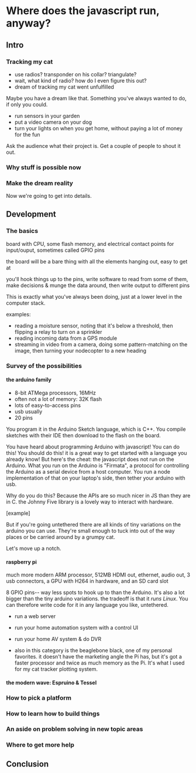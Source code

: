 # Where does the javascript run, anyway?

## Intro

### Tracking my cat

- use radios? transponder on his collar? triangulate?
- wait, what kind of radio? how do I even figure this out?
- dream of tracking my cat went unfulfilled

Maybe you have a dream like that. Something you've always wanted to do, if only you could.

- run sensors in your garden
- put a video camera on your dog
- turn your lights on when you get home, without paying a lot of money for the fun

Ask the audience what their project is. Get a couple of people to shout it out.

### Why stuff is possible now

### Make the dream reality

Now we're going to get into details.

## Development

### The basics

board with CPU, some flash memory, and electrical contact points for input/ouput, sometimes called GPIO pins

the board will be a bare thing with all the elements hanging out, easy to get at

you'll hook things up to the pins, write software to read from some of them, make decisions & munge the data around, then write output to different pins

This is exactly what you've always been doing, just at a lower level in the computer stack.

examples: 

- reading a moisture sensor, noting that it's below a threshold, then flipping a relay to turn on a sprinkler
- reading incoming data from a GPS module
- streaming in video from a camera, doing some pattern-matching on the image, then turning your nodecopter to a new heading

### Survey of the possibilities

#### the arduino family
  
- 8-bit ATMega processors, 16MHz 
- often not a lot of memory: 32K flash
- lots of easy-to-access pins
- usb usually
- 20 pins

You program it in the Arduino Sketch language, which is C++. You compile sketches with their IDE then download to the flash on the board.

You have heard about programming Arduino with javascript! You can do this! You should do this! it is a great way to get started with a language you already know! But here's the cheat: the javascript does not run on the Arduino. What you run on the Arduino is "Firmata", a protocol for controlling the Arduino as a serial device from a host computer. You run a node implementation of that on your laptop's side, then tether your arduino with usb.

Why do you do this? Because the APIs are so much nicer in JS than they are in C. the Johnny Five library is a lovely way to interact with hardware.

[example]

But if you're going untethered there are all kinds of tiny variations on the arduino you can use. They're small enough to tuck into out of the way places or be carried around by a grumpy cat.

Let's move up a notch.

#### raspberry pi

much more modern ARM processor, 
512MB
HDMI out, ethernet, audio out, 3 usb connectors, a GPU with H264 in hardware, and an SD card slot

8 GPIO pins-- way less spots to hook up to than the Arduino. It's also a lot bigger than the tiny arduino variations. the tradeoff is that it *runs Linux*. You can therefore write code for it in any language you like, untethered.

- run a web server
- run your home automation system with a control UI
- run your home AV system & do DVR

- also in this category is the beaglebone black, one of my personal favorites. it doesn't have the marketing angle the Pi has, but it's got a faster processor and twice as much memory as the Pi. It's what I used for my cat tracker plotting system.

#### the modern wave: Espruino & Tessel


### How to pick a platform

### How to learn how to build things

### An aside on problem solving in new topic areas


### Where to get more help




## Conclusion






